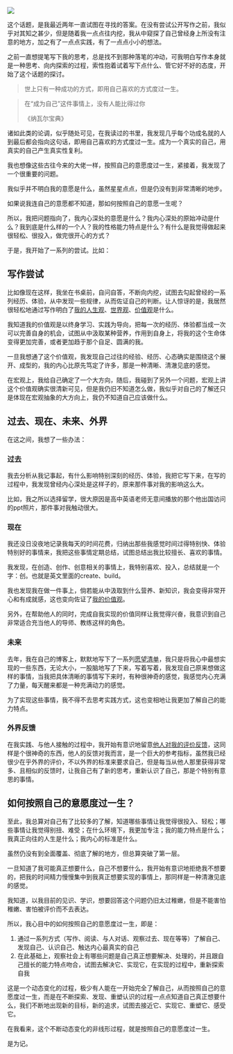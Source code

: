 
![](https://rolen.wiki/wp-content/uploads/2025/05/How-Should-People-Live-Their-Lives-According-to-Their-Own-Will-768x432.jpeg)

这个话题，是我最近两年一直试图在寻找的答案。在没有尝试公开写作之前，我似乎对其知之甚少，但是随着我一点点往内挖，我从中窥探了自己曾经身上所没有注意的地方，加之有了一点点实践，有了一点点小小的想法。

之前一直想提笔写下我的思考，总是找不到那种落笔的冲动，可我明白写作本身就是一种思考、向内探索的过程，索性抱着试着写下点什么、管它好不好的态度，开始了这个话题的探讨。

> 世上只有一种成功的方式，即用自己喜欢的方式度过一生。

> 在“成为自己”这件事情上，没有人能比得过你
> 
> 《纳瓦尔宝典》

诸如此类的论调，似乎随处可见，在我读过的书里，我发现几乎每个功成名就的人到最后都会指向这句话，即用自己喜欢的方式度过一生。成为一个真实的自己，用真实的自己产生真实性复利。

我也想像这些古往今来的大佬一样，按照自己的意愿度过一生，紧接着，我发现了一个很重要的问题。

我似乎并不明白我的意愿是什么，虽然星星点点，但是仍没有到非常清晰的地步。

如果说我连自己的意愿都不知道，那如何按照自己的意愿一生呢？

所以，我把问题指向了，我内心深处的意愿是什么？我内心深处的原始冲动是什么？我到底是什么样的一个人？我的性格能力特点是什么？有什么是我觉得做起来很轻松、很投入，做完很开心的方式？

于是，我开始了一系列的尝试。比如：

## 写作尝试

比如像现在这样，我坐在书桌前，自问自答，不断向内挖，试图去勾起曾经的一系列经历、体验，从中发现一些规律，从而佐证自己的判断。让人惊讶的是，我居然很轻松地通过写作明白了[我的人生观](https://rolen.wiki/my-philosophy-of-life/)、[世界观](https://rolen.wiki/my-worldview/)、[价值观](https://rolen.wiki/my-beliefs/)是什么。

我知道我的价值观是以终身学习、实践为导向，把每一次的经历、体验都当成一次可以完善自身的机会，试图从中汲取某种营养，作用到自身上，将我的这个生命体变得更加完善，或者更加趋于那个自足、圆满的我。

一旦我想通了这个价值观，我发现自己过往的经验、经历、心态确实是围绕这个展开、成型的，我的内心比原先笃定了许多，那是一种清晰、清澈见底的感觉。

在宏观上，我给自己确定了一个大方向，随后，我碰到了另外一个问题，宏观上讲这个价值观确实很清新可见，但是我仍旧不知道怎么做，我似乎对自己的了解还只是体现在宏观抽象的大方向上，我仍不知道自己应该做什么。

## 过去、现在、未来、外界

在这之间，我想了一些办法：

### 过去

我去分析从我记事起，有什么影响特别深刻的经历、体验，我把它写下来，在写的过程中，我发现曾经内心深处是这样子的，原来那件事对我的影响这么大。

比如，我之所以选择留学，很大原因是高中英语老师无意间播放的那个他出国访问的ppt照片，那件事对我触动很大。

### 现在

我还没日没夜地记录我每天的时间花费，归纳出那些我感觉时间过得特别快、体验特别好的事情来，我把这些事情定期总结，试图总结出我比较擅长、喜欢的事情。

我发现，在创造、创作、创意相关的事情上，我特别喜欢、投入，总结就是一个字：创。也就是英文里面的create、build。

我也发现我在做一件事上，倘若能从中汲取到什么营养、新知识，我会变得非常开心和有成就感，这也变向佐证了[我的价值观](https://rolen.wiki/my-beliefs/)。

另外，在帮助他人的同时，完成自我实现的价值同样让我觉得兴奋，我意识到自己非常适合充当他人的导师、教练这样的角色。

### 未来

去年，我在自己的博客上，默默地写下了一系列[愿望清单](https://rolen.wiki/wishlist/)，我只是将我心中最想实现的一些东西，无论大小，一股脑地写了下来，写着写着，我发现自己原来想做这样的事情，当我把具体清晰的事情写下来时，有种很神奇的感觉，我感觉内心充满了力量，每天醒来都是一种充满动力的感觉。

为了实现这些事情，我不得不去思考实践方式，这也变相地让我更加了解自己的能力特点。

### 外界反馈

在我实践、与他人接触的过程中，我开始有意识地留意[他人对我的评价反馈](https://rolen.wiki/testimonial/)，这同样是个很神奇的东西，他人的反馈对我而言，是一个巨大的参考指标，虽然我已经很少在乎外界的评价，不以外界的标准来要求自己，但是每当从他人那里获得非常多、且相似的反馈时，让我自己有了新的思考，重新认识了自己，那是个特别有意思的事情。

## 如何按照自己的意愿度过一生？

至此，我总算对自己有了比较多的了解，知道哪些事情让我觉得很投入、轻松；哪些事情让我觉得别扭、难受；在什么环境下，我更加专注；我的能力特点是什么；我真正向往的人生是什么；我内心的标准是什么。

虽然仍没有到全面覆盖、彻底了解的地方，但总算突破了第一层。

一旦知道了我可能真正想要什么，自己不想要什么，我开始有意识地拒绝我不想要的，把我的时间精力慢慢集中到我真正想要实现的事情上，那同样是一种清澈见底的感觉。

我知道，以我目前的见识、学识，想要回答这个问题仍旧太过稚嫩，但是不能害怕稚嫩、害怕被评价而不去表达。

所以，我心目中的如何按照自己的意愿度过一生，即是：

1. 通过一系列方式（写作、阅读、与人对话、观察过去、现在等等）了解自己、发现自己、认识自己、触达内心最真实的自己
2. 在此基础上，观察社会上有哪些问题是自己真正想要解决、处理的，并且跟自己擅长的能力特点吻合，试图去解决它、实现它，在实现的过程中，重新探索自我

这是一个动态变化的过程，极少有人能在一开始完全了解自己，从而按照自己的意愿度过一生，而是在不断探索、发现、重塑认识的过程一点点知道自己真正想要什么，我们不断地出现新的目标，新的追求，试图去接近它、实现它、重塑它、感受它。

在我看来，这个不断动态变化的非线形过程，就是按照自己的意愿度过一生。

是为记。